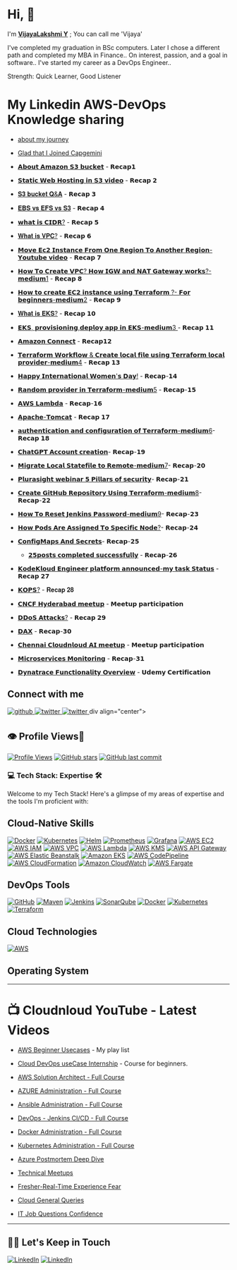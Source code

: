 
# Hi, 👋
I'm **[VijayaLakshmi Y](https://www.linkedin.com/in/vijayalakshmiyvl/)** ;  You can call me 'Vijaya'

I've completed my graduation in BSc computers.
Later I chose a different path and completed my MBA in Finance..
On interest, passion, and a goal in software.. I've started my career as a DevOps Engineer..

Strength: Quick Learner, Good Listener


# My Linkedin AWS-DevOps Knowledge sharing


- [about my journey](https://www.linkedin.com/posts/iamvijaya_family-friends-activity-7014906734880190464-XTPS?)


- [Glad that I Joined Capgemini](https://www.linkedin.com/posts/iamvijaya_opportunity-capgemini-cloudnloud-activity-7013122226036097024-WM6x) 
  
 - [𝗔𝗯𝗼𝘂𝘁 𝗔𝗺𝗮𝘇𝗼𝗻 𝗦𝟯 𝗯𝘂𝗰𝗸𝗲𝘁](https://www.linkedin.com/posts/iamvijaya_awsservicesrecap-amazon-storage-activity-7016740866325192704-HJWa?) - 𝗥𝗲𝗰𝗮𝗽𝟭
 
- [𝗦𝘁𝗮𝘁𝗶𝗰 𝗪𝗲𝗯 𝗛𝗼𝘀𝘁𝗶𝗻𝗴 𝗶𝗻 𝗦𝟯 𝘃𝗶𝗱𝗲𝗼](https://www.linkedin.com/posts/iamvijaya_awsservicesrecap2-staticwebsite-html-activity-7018214850975723520-dQPh?) - 𝗥𝗲𝗰𝗮𝗽 𝟮 
  
- [𝐒𝟑 𝐛𝐮𝐜𝐤𝐞𝐭 𝐐&𝐀](https://www.linkedin.com/posts/iamvijaya_awsservices-activity-7018902752567193600-S5iD?) - 𝗥𝗲𝗰𝗮𝗽 𝟯 

- [𝐄𝐁𝐒 𝐯𝐬 𝐄𝐅𝐒 𝐯𝐬 𝐒𝟑](https://www.linkedin.com/posts/iamvijaya_awsservicesrecap4-efs-harddrives-activity-7020590945498796032-_6za?) - 𝗥𝗲𝗰𝗮𝗽 𝟰

- [𝘄𝗵𝗮𝘁 𝗶𝘀 𝗖𝗜𝗗𝗥?](https://www.linkedin.com/posts/iamvijaya_awsservicesrecap5-networking-allocating-activity-7022014297593589761-5-kB?) - 𝗥𝗲𝗰𝗮𝗽 𝟱

- [𝐖𝐡𝐚𝐭 𝐢𝐬 𝐕𝐏𝐂?](https://www.linkedin.com/posts/iamvijaya_awsservicesrecap6-ipadresses-customizable-activity-7024052151039496192-PkCn?) - 𝗥𝗲𝗰𝗮𝗽 𝟲

- [𝗠𝗼𝘃𝗲 𝗘𝗰𝟮 𝗜𝗻𝘀𝘁𝗮𝗻𝗰𝗲 𝗙𝗿𝗼𝗺 𝗢𝗻𝗲  𝗥𝗲𝗴𝗶𝗼𝗻 𝗧𝗼 𝗔𝗻𝗼𝘁𝗵𝗲𝗿 𝗥𝗲𝗴𝗶𝗼𝗻-𝗬𝗼𝘂𝘁𝘂𝗯𝗲 𝘃𝗶𝗱𝗲𝗼](https://www.linkedin.com/posts/iamvijaya_awsservicesrecap7-move-activity-7025493635915792384-pEfp?)  - 𝗥𝗲𝗰𝗮𝗽 𝟳

- [𝗛𝗼𝘄 𝗧𝗼 𝗖𝗿𝗲𝗮𝘁𝗲 𝗩𝗣𝗖? 𝗛𝗼𝘄 𝗜𝗚𝗪 𝗮𝗻𝗱 𝗡𝗔𝗧 𝗚𝗮𝘁𝗲𝘄𝗮𝘆 𝘄𝗼𝗿𝗸𝘀?-𝗺𝗲𝗱𝗶𝘂𝗺1](https://www.linkedin.com/posts/iamvijaya_how-to-create-vpc-how-igw-and-nat-works-activity-7028339014428495872-diUB?)  - 𝗥𝗲𝗰𝗮𝗽 𝟴

- [𝗛𝗼𝘄 𝘁𝗼 𝗰𝗿𝗲𝗮𝘁𝗲 𝗘𝗖𝟮 𝗶𝗻𝘀𝘁𝗮𝗻𝗰𝗲 𝘂𝘀𝗶𝗻𝗴 𝗧𝗲𝗿𝗿𝗮𝗳𝗼𝗿𝗺 ?- 𝗙𝗼𝗿 𝗯𝗲𝗴𝗶𝗻𝗻𝗲𝗿𝘀-𝗺𝗲𝗱𝗶𝘂𝗺2](https://www.linkedin.com/posts/iamvijaya_how-to-create-ec2-instance-using-terraform-activity-7030442626982047744-SW0P?)  - 𝗥𝗲𝗰𝗮𝗽 𝟵

- [𝐖𝐡𝐚𝐭 𝐢𝐬 𝐄𝐊𝐒?](https://www.linkedin.com/posts/iamvijaya_awsdevopsrecap10-cloudnloud-amazonwebservices-activity-7031635418685087744-Ijpq?) - 𝗥𝗲𝗰𝗮𝗽 𝟭𝟬

- [𝗘𝗞𝗦, 𝗽𝗿𝗼𝘃𝗶𝘀𝗶𝗼𝗻𝗶𝗻𝗴,𝗱𝗲𝗽𝗹𝗼𝘆 𝗮𝗽𝗽 𝗶𝗻 𝗘𝗞𝗦-𝗺𝗲𝗱𝗶𝘂𝗺3 ](https://www.linkedin.com/posts/iamvijaya_what-is-eks-how-to-provisionand-run-application-activity)  - 𝗥𝗲𝗰𝗮𝗽 𝟭𝟭

- [𝗔𝗺𝗮𝘇𝗼𝗻 𝗖𝗼𝗻𝗻𝗲𝗰𝘁](https://www.linkedin.com/posts/iamvijaya_awsservicesrecap12-awsconnect-cloudnloud-activity-7035063481510883328-eYFK?) - 𝗥𝗲𝗰𝗮𝗽𝟭𝟮

- [𝗧𝗲𝗿𝗿𝗮𝗳𝗼𝗿𝗺 𝗪𝗼𝗿𝗸𝗳𝗹𝗼𝘄 & 𝗖𝗿𝗲𝗮𝘁𝗲 𝗹𝗼𝗰𝗮𝗹 𝗳𝗶𝗹𝗲 𝘂𝘀𝗶𝗻𝗴 𝗧𝗲𝗿𝗿𝗮𝗳𝗼𝗿𝗺 𝗹𝗼𝗰𝗮𝗹 𝗽𝗿𝗼𝘃𝗶𝗱𝗲𝗿-𝗺𝗲𝗱𝗶𝘂𝗺4](https://www.linkedin.com/posts/iamvijaya_terraform-workflow-local-provider-in-terraform-activity-7036116527342858240-9pIR?) - 𝗥𝗲𝗰𝗮𝗽 𝟭𝟯

- [𝗛𝗮𝗽𝗽𝘆 𝗜𝗻𝘁𝗲𝗿𝗻𝗮𝘁𝗶𝗼𝗻𝗮𝗹 𝗪𝗼𝗺𝗲𝗻'𝘀 𝗗𝗮𝘆!](https://www.linkedin.com/posts/iamvijaya_%3F-%3F%3F%3F%3F-%3F%3F%3F%3F%3F%3F-%3F%3F%3F%3F-%3F%3F%3F%3F%3F%3F%3F%3F%3F%3F-activity-7039281546922512384-pmlU?)  - 𝗥𝗲𝗰𝗮𝗽-𝟭𝟰

- [𝗥𝗮𝗻𝗱𝗼𝗺 𝗽𝗿𝗼𝘃𝗶𝗱𝗲𝗿 𝗶𝗻 𝗧𝗲𝗿𝗿𝗮𝗳𝗼𝗿𝗺-𝗺𝗲𝗱𝗶𝘂𝗺5](https://www.linkedin.com/posts/iamvijaya_random-provider-in-terraform-activity-7040922344499924992-5UI7?) - 𝗥𝗲𝗰𝗮𝗽-𝟭𝟱

- [𝗔𝗪𝗦 𝗟𝗮𝗺𝗯𝗱𝗮](https://www.linkedin.com/posts/iamvijaya_awsdevopsrecap16-awslambda-cloudnloud-activity-7044524295649165313-GetV?) - 𝗥𝗲𝗰𝗮𝗽-𝟭𝟲

- [𝗔𝗽𝗮𝗰𝗵𝗲-𝗧𝗼𝗺𝗰𝗮𝘁](https://www.linkedin.com/posts/iamvijaya_apache-tomcat-activity-7045324309988315136-Mi6b?) - 𝗥𝗲𝗰𝗮𝗽 𝟭𝟳

- [𝗮𝘂𝘁𝗵𝗲𝗻𝘁𝗶𝗰𝗮𝘁𝗶𝗼𝗻 𝗮𝗻𝗱 𝗰𝗼𝗻𝗳𝗶𝗴𝘂𝗿𝗮𝘁𝗶𝗼𝗻 𝗼𝗳 𝗧𝗲𝗿𝗿𝗮𝗳𝗼𝗿𝗺-𝗺𝗲𝗱𝗶𝘂𝗺6](https://www.linkedin.com/posts/iamvijaya_authentication-and-configuration-activity-7048243745774833664-cBNS?)- 𝗥𝗲𝗰𝗮𝗽 𝟭𝟴

- [𝗖𝗵𝗮𝘁𝗚𝗣𝗧 𝗔𝗰𝗰𝗼𝘂𝗻𝘁 𝗰𝗿𝗲𝗮𝘁𝗶𝗼𝗻](https://www.linkedin.com/posts/iamvijaya_awsdevopsrecap19-chatgpt-aws-activity-7050714486906753024-Yqmu?)- 𝗥𝗲𝗰𝗮𝗽-𝟭𝟵

- [𝗠𝗶𝗴𝗿𝗮𝘁𝗲 𝗟𝗼𝗰𝗮𝗹 𝗦𝘁𝗮𝘁𝗲𝗳𝗶𝗹𝗲 𝘁𝗼 𝗥𝗲𝗺𝗼𝘁𝗲-𝗺𝗲𝗱𝗶𝘂𝗺7](https://www.linkedin.com/posts/iamvijaya_migrate-local-state-file-to-remote-activity-7053321127690964992--20H?)-
  𝗥𝗲𝗰𝗮𝗽-𝟮𝟬

- [𝗣𝗹𝘂𝗿𝗮𝘀𝗶𝗴𝗵𝘁 𝘄𝗲𝗯𝗶𝗻𝗮𝗿 𝟱 𝗣𝗶𝗹𝗹𝗮𝗿𝘀 𝗼𝗳 𝘀𝗲𝗰𝘂𝗿𝗶𝘁𝘆](https://www.linkedin.com/posts/iamvijaya_awsdevopsrecap21-plurasight-cloudsecurity-activity-7057339857353785344-aRWY?)- 𝗥𝗲𝗰𝗮𝗽-𝟮𝟭

- [𝗖𝗿𝗲𝗮𝘁𝗲 𝗚𝗶𝘁𝗛𝘂𝗯 𝗥𝗲𝗽𝗼𝘀𝗶𝘁𝗼𝗿𝘆 𝗨𝘀𝗶𝗻𝗴 𝗧𝗲𝗿𝗿𝗮𝗳𝗼𝗿𝗺-𝗺𝗲𝗱𝗶𝘂𝗺8](https://www.linkedin.com/posts/iamvijaya_medium-activity-7063460437417230336-cRQM?)-𝗥𝗲𝗰𝗮𝗽-𝟮𝟮

- [𝗛𝗼𝘄 𝗧𝗼 𝗥𝗲𝘀𝗲𝘁 𝗝𝗲𝗻𝗸𝗶𝗻𝘀 𝗣𝗮𝘀𝘀𝘄𝗼𝗿𝗱-𝗺𝗲𝗱𝗶𝘂𝗺9](https://www.linkedin.com/posts/iamvijaya_how-to-reset-jenkins-admin-password-activity-7065181964038799360-ZPmv?)- 𝗥𝗲𝗰𝗮𝗽-𝟮𝟯

- [𝗛𝗼𝘄 𝗣𝗼𝗱𝘀 𝗔𝗿𝗲 𝗔𝘀𝘀𝗶𝗴𝗻𝗲𝗱 𝗧𝗼 𝗦𝗽𝗲𝗰𝗶𝗳𝗶𝗰 𝗡𝗼𝗱𝗲?](https://www.linkedin.com/posts/iamvijaya_assigning-pods-to-nodes-activity-7070434147567079424-MmY0?)- 𝗥𝗲𝗰𝗮𝗽-𝟮𝟰

- [𝗖𝗼𝗻𝗳𝗶𝗴𝗠𝗮𝗽𝘀 𝗔𝗻𝗱 𝗦𝗲𝗰𝗿𝗲𝘁𝘀](https://www.linkedin.com/posts/iamvijaya_configmaps-activity-7075861467987673088-EGte?)- 𝗥𝗲𝗰𝗮𝗽-𝟮𝟱

  - [𝟮𝟱𝗽𝗼𝘀𝘁𝘀 𝗰𝗼𝗺𝗽𝗹𝗲𝘁𝗲𝗱 𝘀𝘂𝗰𝗰𝗲𝘀𝘀𝗳𝘂𝗹𝗹𝘆](https://www.linkedin.com/posts/iamvijaya_cloudnloud-amazonwebservices-awscommunitybuilders-activity-7078576226784722944-fdh4?) - 𝗥𝗲𝗰𝗮𝗽-𝟮𝟲

- [𝗞𝗼𝗱𝗲𝗞𝗹𝗼𝘂𝗱 𝗘𝗻𝗴𝗶𝗻𝗲𝗲𝗿 𝗽𝗹𝗮𝘁𝗳𝗼𝗿𝗺 𝗮𝗻𝗻𝗼𝘂𝗻𝗰𝗲𝗱-𝗺𝘆 𝘁𝗮𝘀𝗸 𝗦𝘁𝗮𝘁𝘂𝘀](https://www.linkedin.com/posts/iamvijaya_httpsengineerkodekloudcom-activity-7091270639872851968-Vn6W?) - 𝗥𝗲𝗰𝗮𝗽 𝟮𝟳

- [𝗞𝗢𝗣𝗦?](https://www.linkedin.com/posts/iamvijaya_awsdevopsrecap27-devops-cloudnloud-activity-7098506216754081793-b0fI?) - 𝐑𝐞𝐜𝐚𝐩 𝟐𝟖

- [𝗖𝗡𝗖𝗙 𝗛𝘆𝗱𝗲𝗿𝗮𝗯𝗮𝗱 𝗺𝗲𝗲𝘁𝘂𝗽](https://www.linkedin.com/posts/iamvijaya_cncf-hyderabad-meetup-activity-7098724208087638016-YtFc?)  - 𝗠𝗲𝗲𝘁𝘂𝗽 𝗽𝗮𝗿𝘁𝗶𝗰𝗶𝗽𝗮𝘁𝗶𝗼𝗻

- [𝗗𝗗𝗼𝗦 𝗔𝘁𝘁𝗮𝗰𝗸𝘀?](https://www.linkedin.com/posts/iamvijaya_ddos-prevent-devops-activity-7101211366224510976-EPl6?)  - 𝗥𝗲𝗰𝗮𝗽 𝟮𝟵

- [𝗗𝗔𝗫](https://www.linkedin.com/posts/vijayalakshmiyvl_awsdevopsrecap30-dax-devops-activity-7106530958350184448-uURY?) - 𝗥𝗲𝗰𝗮𝗽-𝟯𝟬

- [𝗖𝗵𝗲𝗻𝗻𝗮𝗶 𝗖𝗹𝗼𝘂𝗱𝗻𝗹𝗼𝘂𝗱 𝗔𝗜 𝗺𝗲𝗲𝘁𝘂𝗽](https://www.linkedin.com/posts/vijayalakshmiyvl_aws-cloudnloud-ai-activity-7109085132405280769-2ed8?) - 𝗠𝗲𝗲𝘁𝘂𝗽 𝗽𝗮𝗿𝘁𝗶𝗰𝗶𝗽𝗮𝘁𝗶𝗼𝗻

- [𝗠𝗶𝗰𝗿𝗼𝘀𝗲𝗿𝘃𝗶𝗰𝗲𝘀 𝗠𝗼𝗻𝗶𝘁𝗼𝗿𝗶𝗻𝗴](https://www.linkedin.com/posts/vijayalakshmiyvl_awsdevopsrecap31-microservicesmonitoring-activity-7109918552433819648-ng0M?)  - 𝗥𝗲𝗰𝗮𝗽-𝟯𝟭

- [𝗗𝘆𝗻𝗮𝘁𝗿𝗮𝗰𝗲 𝗙𝘂𝗻𝗰𝘁𝗶𝗼𝗻𝗮𝗹𝗶𝘁𝘆 𝗢𝘃𝗲𝗿𝘃𝗶𝗲𝘄](https://www.linkedin.com/posts/vijayalakshmiyvl_udemy-course-completion-certificate-activity-7110848459108216832-AZTX?)   - 𝗨𝗱𝗲𝗺𝘆 𝗖𝗲𝗿𝘁𝗶𝗳𝗶𝗰𝗮𝘁𝗶𝗼𝗻







## Connect with me  
<a href="https://github.com/vijayalakshmiy-YVL" target="_blank">
<img src=https://img.shields.io/badge/github-%2324292e.svg?&style=for-the-badge&logo=github&logoColor=white alt=github style="margin-bottom: 5px;" />
</a>
<a href="https://twitter.com/vijaya99yvl" target="_blank">
<img src=https://img.shields.io/badge/twitter-%2300acee.svg?&style=for-the-badge&logo=twitter&logoColor=white alt=twitter style="margin-bottom: 5px;" />
</a>
<a href="https://www.linkedin.com/in/iamvijaya" target="_blank">
<img src=https://img.shields.io/badge/Linkedin-%2300acee.svg?&style=for-the-badge&logo=twitter&logoColor=white alt=twitter style="margin-bottom: 5px;" />
</a

div align="center">
## 👁️ Profile Views📅
[![Profile Views](https://komarev.com/ghpvc/?username=vijayalakshmiyvl&color=blue)](https://github.com/vijayalakshmiyvl)
[![GitHub stars](https://img.shields.io/github/stars/vijayalakshmiyvl/vijayalakshmiyvl?style=social)](https://github.com/vijayalakshmiyvl/vijayalakshmiyvl)
[![GitHub last commit](https://img.shields.io/github/last-commit/vijayalakshmiyvl/vijayalakshmiyvl)](https://github.com/vijayalakshmiyvl/vijayalakshmiyvl/commits/master)
</div>




### 💻 Tech Stack: Expertise 🛠️
Welcome to my Tech Stack! Here's a glimpse of my areas of expertise and the tools I'm proficient with:
## Cloud-Native Skills
[![Docker](https://img.shields.io/badge/Docker-%232496ED.svg?logo=Docker&logoColor=white)](https://www.docker.com/)
[![Kubernetes](https://img.shields.io/badge/Kubernetes-%23326CE5.svg?logo=Kubernetes&logoColor=white)](https://kubernetes.io/)
[![Helm](https://img.shields.io/badge/Helm-%23000000.svg?logo=Helm&logoColor=white)](https://helm.sh/)
[![Prometheus](https://img.shields.io/badge/Prometheus-%23E6522C.svg?logo=Prometheus&logoColor=white)](https://prometheus.io/)
[![Grafana](https://img.shields.io/badge/Grafana-%23F46800.svg?logo=Grafana&logoColor=white)](https://grafana.com/)
[![AWS EC2](https://img.shields.io/badge/AWS%20EC2-%23FF9900.svg?logo=Amazon-AWS&logoColor=white)](https://aws.amazon.com/ec2/)
[![AWS IAM](https://img.shields.io/badge/AWS%20IAM-%23FF9900.svg?logo=Amazon-AWS&logoColor=white)](https://aws.amazon.com/iam/)
[![AWS VPC](https://img.shields.io/badge/AWS%20VPC-%23FF9900.svg?logo=Amazon-AWS&logoColor=white)](https://aws.amazon.com/vpc/)
[![AWS Lambda](https://img.shields.io/badge/AWS%20Lambda-%23FF9900.svg?logo=Amazon-AWS&logoColor=white)](https://aws.amazon.com/lambda/)
[![AWS KMS](https://img.shields.io/badge/AWS%20KMS-%23FF9900.svg?logo=Amazon-AWS&logoColor=white)](https://aws.amazon.com/kms/)
[![AWS API Gateway](https://img.shields.io/badge/AWS%20API%20Gateway-%23FF9900.svg?logo=Amazon-AWS&logoColor=white)](https://aws.amazon.com/api-gateway/)
[![AWS Elastic Beanstalk](https://img.shields.io/badge/AWS%20Elastic%20Beanstalk-%23FF9900.svg?logo=Amazon-AWS&logoColor=white)](https://aws.amazon.com/elasticbeanstalk/)
[![Amazon EKS](https://img.shields.io/badge/Amazon%20EKS-%23FF9900.svg?logo=Amazon-AWS&logoColor=white)](https://aws.amazon.com/eks/)
[![AWS CodePipeline](https://img.shields.io/badge/AWS%20CodePipeline-%23FF9900.svg?logo=Amazon-AWS&logoColor=white)](https://aws.amazon.com/codepipeline/)
[![AWS CloudFormation](https://img.shields.io/badge/AWS%20CloudFormation-%23FF9900.svg?logo=Amazon-AWS&logoColor=white)](https://aws.amazon.com/cloudformation/)
[![Amazon CloudWatch](https://img.shields.io/badge/Amazon%20CloudWatch-%23FF9900.svg?logo=Amazon-AWS&logoColor=white)](https://aws.amazon.com/cloudwatch/)
[![AWS Fargate](https://img.shields.io/badge/AWS%20Fargate-%23FF9900.svg?logo=Amazon-AWS&logoColor=white)](https://aws.amazon.com/fargate/)






## DevOps Tools
[![GitHub](https://img.shields.io/badge/GitHub-%23181717.svg?logo=GitHub&logoColor=white)](https://github.com/)
[![Maven](https://img.shields.io/badge/Maven-%23C71A36.svg?logo=Apache-Maven&logoColor=white)](https://maven.apache.org/)
[![Jenkins](https://img.shields.io/badge/Jenkins-%23D24939.svg?logo=Jenkins&logoColor=white)](https://jenkins.io/)
[![SonarQube](https://img.shields.io/badge/SonarQube-%23D24939.svg?logo=SonarQube&logoColor=white)](https://https://www.sonarsource.com/products/sonarqube/)
[![Docker](https://img.shields.io/badge/Docker-%232496ED.svg?logo=Docker&logoColor=white)](https://www.docker.com/)
[![Kubernetes](https://img.shields.io/badge/Kubernetes-%23326CE5.svg?logo=Kubernetes&logoColor=white)](https://kubernetes.io/)
[![Terraform](https://img.shields.io/badge/Terraform-%235835CC.svg?logo=Terraform&logoColor=white)](https://www.terraform.io/)

## Cloud Technologies
[![AWS](https://img.shields.io/badge/AWS-%23FF9900.svg?logo=Amazon-AWS&logoColor=white)](https://aws.amazon.com/)

## Operating System


--- 
# :tv: Cloudnloud YouTube - Latest Videos
  
- [AWS Beginner Usecases](https://youtube.com/playlist?list=PLh_VNk4-EHTNPKHXDGplFpqOujwI1EKst) - My play list   

- [Cloud DevOps useCase Internship](https://www.youtube.com/playlist?list=PLh_VNk4-EHTMr69lm4Jxbl-9Vz5zc1Apl) - Course for beginners.
- [AWS Solution Architect - Full Course](https://www.youtube.com/watch?v=kdqaP1PWPQI&list=PLh_VNk4-EHTNuNVfq9D8WoA2YQBvgV1Jt)
- [AZURE Administration - Full Course](https://www.youtube.com/watch?v=3WW95LThR0k&list=PLh_VNk4-EHTPgpEEUkj4G7gXqV47yIz7r)
- [Ansible Administration - Full Course](https://www.youtube.com/watch?v=LhKucikHpVs&list=PLh_VNk4-EHTNbb18pkpZy_fnG2Dn0n6QR)
- [DevOps - Jenkins CI/CD - Full Course](https://www.youtube.com/watch?v=rN6f8pyrOI8&list=PLh_VNk4-EHTN732T-CfM-7lG3fNpK__79)
- [Docker Administration - Full Course](https://www.youtube.com/watch?v=ixtJg7EGlWw&list=PLh_VNk4-EHTP5rDgNYAWgg1vvcPG8eoIV)
- [Kubernetes Administration - Full Course](https://www.youtube.com/watch?v=lv6AZCBbQ9Y&list=PLh_VNk4-EHTMhIR-NIgI4tCEHdO9U-A8F)




- [Azure Postmortem Deep Dive](https://www.youtube.com/watch?v=FFYicqW6Qto&list=PLh_VNk4-EHTNDrb2AWVvH0M1XRl0usKRc)
- [Technical Meetups](https://www.youtube.com/watch?v=cfaJY5P4sME&list=PLh_VNk4-EHTM9S6AcnQQfPno1G06HU0hC)
- [Fresher-Real-Time Experience Fear](https://www.youtube.com/watch?v=pLgckrrPY08&list=PLh_VNk4-EHTOWg4VL7_v_Ql7DsNW0DGtn)
- [Cloud General Queries](https://www.youtube.com/watch?v=uIMKuwMP5Uc&list=PLh_VNk4-EHTMj1jcedUnuDNT2Xz-rJ1sy)
- [IT Job Questions Confidence](https://www.youtube.com/playlist?list=PLh_VNk4-EHTOWg4VL7_v_Ql7DsNW0DGtn)



---

## 🤝🏻 Let's Keep in Touch

<p align="left">

<a href="https://linkedin.com/in/vijayalakshmiyvl"><img alt="LinkedIn" src="https://img.shields.io/badge/LinkedIn-VijayaLakshmi-blue?style=flat-square&logo=linkedin"></a>
<a href="https://twitter.com/vijayalakshmiyv"><img alt="LinkedIn" src="https://img.shields.io/badge/Twitter-Vijaya-blue?style=flat-square&logo=twitter"></a>


